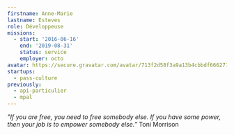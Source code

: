 ```yaml
---
firstname: Anne-Marie
lastname: Esteves
role: Développeuse
missions:
  - start: '2016-06-16'
    end: '2019-08-31'
    status: service
    employer: octo
avatar: https://secure.gravatar.com/avatar/713f2d58f3a9a13b4cbbdf6662718f19?size=512
startups:
  - pass-culture
previously:
  - api-particulier
  - mpal
---
```


*"If you are free, you need to free somebody else. If you have some power, then your job is to empower somebody else.”*
Toni Morrison
